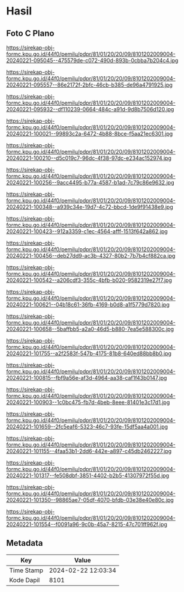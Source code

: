 # Hasil

## Foto C Plano

https://sirekap-obj-formc.kpu.go.id/44f0/pemilu/pdpr/81/01/20/20/09/8101202009004-20240221-095045--475579de-c072-490d-893b-0cbba7b204c4.jpg

https://sirekap-obj-formc.kpu.go.id/44f0/pemilu/pdpr/81/01/20/20/09/8101202009004-20240221-095557--86e2172f-2bfc-46cb-b385-de96a4791925.jpg

https://sirekap-obj-formc.kpu.go.id/44f0/pemilu/pdpr/81/01/20/20/09/8101202009004-20240221-095932--df110239-0664-484c-a91d-9d8b7506d120.jpg

https://sirekap-obj-formc.kpu.go.id/44f0/pemilu/pdpr/81/01/20/20/09/8101202009004-20240221-100021--99893c2a-6472-4b88-8bce-f5aa21ec6301.jpg

https://sirekap-obj-formc.kpu.go.id/44f0/pemilu/pdpr/81/01/20/20/09/8101202009004-20240221-100210--d5c019c7-96dc-4f38-97dc-e234ac152974.jpg

https://sirekap-obj-formc.kpu.go.id/44f0/pemilu/pdpr/81/01/20/20/09/8101202009004-20240221-100256--9acc4495-b77a-4587-b1ad-7c79c86e9632.jpg

https://sirekap-obj-formc.kpu.go.id/44f0/pemilu/pdpr/81/01/20/20/09/8101202009004-20240221-100348--a939c34e-19d7-4c72-bbcd-1de9f91438e9.jpg

https://sirekap-obj-formc.kpu.go.id/44f0/pemilu/pdpr/81/01/20/20/09/8101202009004-20240221-100423--912a3359-c1ec-4564-afff-1513f642a862.jpg

https://sirekap-obj-formc.kpu.go.id/44f0/pemilu/pdpr/81/01/20/20/09/8101202009004-20240221-100456--deb27dd9-ac3b-4327-80b2-7b7b4cf882ca.jpg

https://sirekap-obj-formc.kpu.go.id/44f0/pemilu/pdpr/81/01/20/20/09/8101202009004-20240221-100542--a206cdf3-355c-4bfb-b020-9582319e27f7.jpg

https://sirekap-obj-formc.kpu.go.id/44f0/pemilu/pdpr/81/01/20/20/09/8101202009004-20240221-100621--04b18c61-36fb-4169-b0d8-a1f5779d7820.jpg

https://sirekap-obj-formc.kpu.go.id/44f0/pemilu/pdpr/81/01/20/20/09/8101202009004-20240221-100658--5baffbb5-a2a0-46d5-b880-7ea5e588300c.jpg

https://sirekap-obj-formc.kpu.go.id/44f0/pemilu/pdpr/81/01/20/20/09/8101202009004-20240221-101755--a2f2583f-547b-4175-81b8-640ed88bb8b0.jpg

https://sirekap-obj-formc.kpu.go.id/44f0/pemilu/pdpr/81/01/20/20/09/8101202009004-20240221-100815--fbf9a56e-af3d-4964-aa38-caf1f43b0147.jpg

https://sirekap-obj-formc.kpu.go.id/44f0/pemilu/pdpr/81/01/20/20/09/8101202009004-20240221-100903--1c0bc475-fb7d-4beb-8eee-81401e3c17d1.jpg

https://sirekap-obj-formc.kpu.go.id/44f0/pemilu/pdpr/81/01/20/20/09/8101202009004-20240221-101659--2fc5eaf6-5323-46c7-93fe-15df5aa4a001.jpg

https://sirekap-obj-formc.kpu.go.id/44f0/pemilu/pdpr/81/01/20/20/09/8101202009004-20240221-101155--4faa53b1-2dd6-442e-a897-c45db2462227.jpg

https://sirekap-obj-formc.kpu.go.id/44f0/pemilu/pdpr/81/01/20/20/09/8101202009004-20240221-101317--fe508dbf-3851-4402-b2b5-41307972f55d.jpg

https://sirekap-obj-formc.kpu.go.id/44f0/pemilu/pdpr/81/01/20/20/09/8101202009004-20240221-101350--98865ae7-05df-4070-bfdb-03e38e40e80c.jpg

https://sirekap-obj-formc.kpu.go.id/44f0/pemilu/pdpr/81/01/20/20/09/8101202009004-20240221-101554--f0091a96-9c0b-45a7-8215-47c701ff962f.jpg


## Metadata

| Key        | Value               |
| ---------- | ------------------- |
| Time Stamp | 2024-02-22 12:03:34 |
| Kode Dapil | 8101                |



